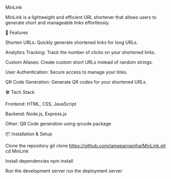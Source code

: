 MinLink

MinLink is a lightweight and efficient URL shortener that allows users to generate short and manageable links effortlessly.

🚀 Features

Shorten URLs: Quickly generate shortened links for long URLs.

Analytics Tracking: Track the number of clicks on your shortened links.

Custom Aliases: Create custom short URLs instead of random strings.

User Authentication: Secure access to manage your links.

QR Code Generation: Generate QR codes for your shortened URLs.

🛠️ Tech Stack

Frontend: HTML, CSS, JavaScript

Backend: Node.js, Express.js

Other: QR Code generation using qrcode package

📦 Installation & Setup

Clone the repository
git clone https://github.com/iamaparnaojha/MinLink.git
cd MinLink

Install dependencies
npm install

Run the development server
run the deployment server


